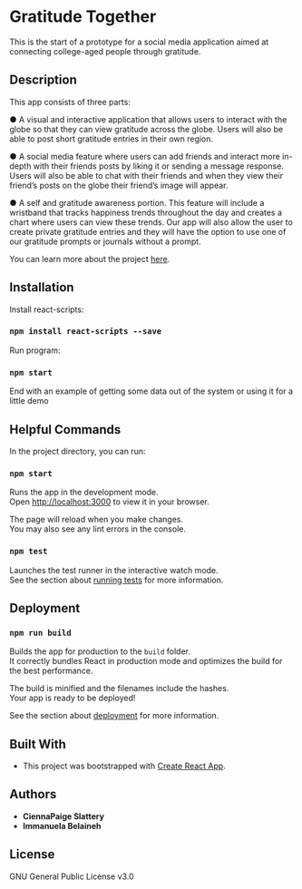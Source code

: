 # Gratitude Together

This is the start of a prototype for a social media application aimed at connecting college-aged people through gratitude. 

## Description

This app consists of three parts:

  ●  A visual and interactive application that allows users to interact with the globe so that they can view gratitude across the globe. Users will also be able to post short gratitude entries in their own region.


  ● A social media feature where users can add friends and interact more in-depth with their friends posts by liking it or sending a message response. Users will also be able to chat with their friends and when they view their friend’s posts on the globe their friend’s image will appear.


  ● A self and gratitude awareness portion. This feature will include a wristband that tracks happiness trends throughout the day and creates a chart where users can view these trends. Our app will also allow the user to create private gratitude entries and they will have the option to use one of our gratitude prompts or journals without a prompt.

You can learn more about the project [here](https://medium.com/berea-hcc/gratitude-together-793e123c7fb).

## Installation

Install react-scripts:

### `npm install react-scripts --save`

Run program:

### `npm start`

End with an example of getting some data out of the system or using it
for a little demo

## Helpful Commands

In the project directory, you can run:

### `npm start`

Runs the app in the development mode.\
Open [http://localhost:3000](http://localhost:3000) to view it in your browser.

The page will reload when you make changes.\
You may also see any lint errors in the console.

### `npm test`

Launches the test runner in the interactive watch mode.\
See the section about [running tests](https://facebook.github.io/create-react-app/docs/running-tests) for more information.

## Deployment

### `npm run build`

Builds the app for production to the `build` folder.\
It correctly bundles React in production mode and optimizes the build for the best performance.

The build is minified and the filenames include the hashes.\
Your app is ready to be deployed!

See the section about [deployment](https://facebook.github.io/create-react-app/docs/deployment) for more information.

## Built With

  - This project was bootstrapped with [Create React App](https://github.com/facebook/create-react-app).

## Authors

  - **CiennaPaige Slattery**
   - **Immanuela Belaineh**

## License

GNU General Public License v3.0


